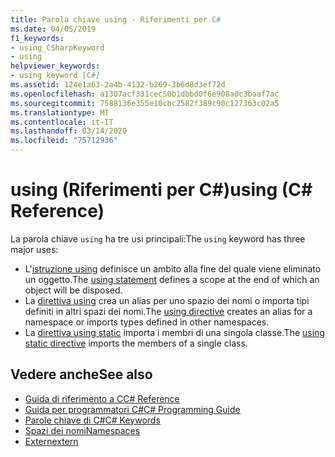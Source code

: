 ```yaml
---
title: Parola chiave using - Riferimenti per C#
ms.date: 04/05/2019
f1_keywords:
- using_CSharpKeyword
- using
helpviewer_keywords:
- using keyword [C#]
ms.assetid: 124e1a63-2a4b-4132-b269-3b6d8d3ef72d
ms.openlocfilehash: a1307acf331cec50b1dbbd0f6e908a0c3baaf7ac
ms.sourcegitcommit: 7588136e355e10cbc2582f389c90c127363c02a5
ms.translationtype: MT
ms.contentlocale: it-IT
ms.lasthandoff: 03/14/2020
ms.locfileid: "75712936"
---
```

# <a name="using-c-reference"></a><span data-ttu-id="63926-102">using (Riferimenti per C#)</span><span class="sxs-lookup"><span data-stu-id="63926-102">using (C# Reference)</span></span>

<span data-ttu-id="63926-103">La parola chiave `using` ha tre usi principali:</span><span class="sxs-lookup"><span data-stu-id="63926-103">The `using` keyword has three major uses:</span></span>

- <span data-ttu-id="63926-104">L'[istruzione using](using-statement.md) definisce un ambito alla fine del quale viene eliminato un oggetto.</span><span class="sxs-lookup"><span data-stu-id="63926-104">The [using statement](using-statement.md) defines a scope at the end of which an object will be disposed.</span></span>
- <span data-ttu-id="63926-105">La [direttiva using](using-directive.md) crea un alias per uno spazio dei nomi o importa tipi definiti in altri spazi dei nomi.</span><span class="sxs-lookup"><span data-stu-id="63926-105">The [using directive](using-directive.md) creates an alias for a namespace or imports types defined in other namespaces.</span></span>
- <span data-ttu-id="63926-106">La [direttiva using static](using-static.md) importa i membri di una singola classe.</span><span class="sxs-lookup"><span data-stu-id="63926-106">The [using static directive](using-static.md) imports the members of a single class.</span></span>

## <a name="see-also"></a><span data-ttu-id="63926-107">Vedere anche</span><span class="sxs-lookup"><span data-stu-id="63926-107">See also</span></span>

- [<span data-ttu-id="63926-108">Guida di riferimento a C</span><span class="sxs-lookup"><span data-stu-id="63926-108">C# Reference</span></span>](../index.md)
- [<span data-ttu-id="63926-109">Guida per programmatori C#</span><span class="sxs-lookup"><span data-stu-id="63926-109">C# Programming Guide</span></span>](../../programming-guide/index.md)
- [<span data-ttu-id="63926-110">Parole chiave di C#</span><span class="sxs-lookup"><span data-stu-id="63926-110">C# Keywords</span></span>](index.md)
- [<span data-ttu-id="63926-111">Spazi dei nomi</span><span class="sxs-lookup"><span data-stu-id="63926-111">Namespaces</span></span>](../../programming-guide/namespaces/index.md)
- [<span data-ttu-id="63926-112">Extern</span><span class="sxs-lookup"><span data-stu-id="63926-112">extern</span></span>](extern.md)
